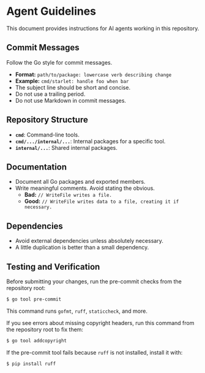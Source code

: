 # Agent Guidelines

This document provides instructions for AI agents working in this repository.

## Commit Messages

Follow the Go style for commit messages.

- **Format:** `path/to/package: lowercase verb describing change`
- **Example:** `cmd/starlet: handle foo when bar`
- The subject line should be short and concise.
- Do not use a trailing period.
- Do not use Markdown in commit messages.

## Repository Structure

- **`cmd`**: Command-line tools.
- **`cmd/.../internal/...`**: Internal packages for a specific tool.
- **`internal/...`**: Shared internal packages.

## Documentation

- Document all Go packages and exported members.
- Write meaningful comments. Avoid stating the obvious.
  - **Bad:** `// WriteFile writes a file.`
  - **Good:** `// WriteFile writes data to a file, creating it if necessary.`

## Dependencies

- Avoid external dependencies unless absolutely necessary.
- A little duplication is better than a small dependency.

## Testing and Verification

Before submitting your changes, run the pre-commit checks from the repository root:

```sh
$ go tool pre-commit
```

This command runs `gofmt`, `ruff`, `staticcheck`, and more.

If you see errors about missing copyright headers, run this command from the
repository root to fix them:

```sh
$ go tool addcopyright
```

If the pre-commit tool fails because `ruff` is not installed, install it with:

```sh
$ pip install ruff
```
